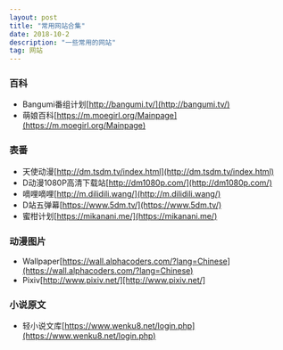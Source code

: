 ```yaml
---
layout: post
title: "常用网站合集"
date: 2018-10-2
description: "一些常用的网站"
tag: 网站
---
```


### 百科

* Bangumi番组计划[http://bangumi.tv/](http://bangumi.tv/)
* 萌娘百科[https://m.moegirl.org/Mainpage](https://m.moegirl.org/Mainpage)

### 表番

* 天使动漫[http://dm.tsdm.tv/index.html](http://dm.tsdm.tv/index.html)
* D动漫1080P高清下载站[http://dm1080p.com/](http://dm1080p.com/)
* 嘀哩嘀哩[http://m.dilidili.wang/](http://m.dilidili.wang/)
* D站五弹幕[https://www.5dm.tv/](https://www.5dm.tv/)
* 蜜柑计划[https://mikanani.me/](https://mikanani.me/)

### 动漫图片

* Wallpaper[https://wall.alphacoders.com/?lang=Chinese](https://wall.alphacoders.com/?lang=Chinese)
* Pixiv[http://www.pixiv.net/][http://www.pixiv.net/]

### 小说原文

* 轻小说文库[https://www.wenku8.net/login.php](https://www.wenku8.net/login.php)